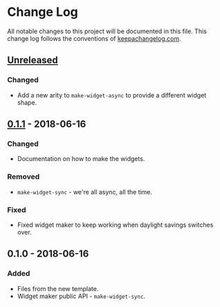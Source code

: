 # Change Log
All notable changes to this project will be documented in this file. This change log follows the conventions of [keepachangelog.com](http://keepachangelog.com/).

## [Unreleased]
### Changed
- Add a new arity to `make-widget-async` to provide a different widget shape.

## [0.1.1] - 2018-06-16
### Changed
- Documentation on how to make the widgets.

### Removed
- `make-widget-sync` - we're all async, all the time.

### Fixed
- Fixed widget maker to keep working when daylight savings switches over.

## 0.1.0 - 2018-06-16
### Added
- Files from the new template.
- Widget maker public API - `make-widget-sync`.

[Unreleased]: https://github.com/your-name/credit-card/compare/0.1.1...HEAD
[0.1.1]: https://github.com/your-name/credit-card/compare/0.1.0...0.1.1

